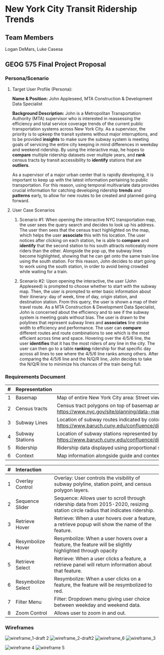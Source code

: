 # New York City Transit Ridership Trends

## Team Members
Logan DeMars, Luke Casesa

## GEOG 575 Final Project Proposal
### Persona/Scenario
1. Target User Profile (Persona):

    **Name & Position:** John Appleseed,  MTA Construction & Development Data Specialist

    **Background Description:** John is a Metropolitan Transportation Authority (MTA) supervisor who is interested in reassessing the efficiency and total service coverage trends of the current public transportation systems across New York City. As a supervisor, the priority is to upkeep the transit systems without major interruptions, and to be provided **insights** to make sure the subway system is meeting goals of servicing the entire city keeping in mind differences in weekday and weekend ridership. By using the interactive map, he hopes to **compare** multiple ridership datasets over multiple years, and **rank** census tracts by transit accessibility to **identify** stations that are **outliers**. 

	As a supervisor of a major urban center that is rapidly developing, it is important to keep up with the latest information pertaining to public transportation. For this reason, using temporal multivariate data provides crucial information for catching developing ridership **trends** and **patterns** early, to allow for new routes to be created and planned going forward. 

2. User Case Scenarios
    1. Scenario #1: 
    When opening the interactive NYC transportation map, the user sees the query search and decides to look up his address. The user then sees that the census tract highlighted on the map, which helps the user **associate** this with his location. The user notices after clicking on each station, he is able to **compare** and **identify** that the second station to his south attracts noticeably more riders than the other. Alongside the pop up, the subway lines become highlighted, showing that he can get onto the same train line using the south station. For this reason, John decides to start going to work using the south station, in order to avoid being crowded while waiting for a train. 

    2. Scenario #2:
    Upon opening the interactive, the user (John Appleseed) is prompted to choose whether to start with the subway map. Then, the user is prompted to enter basic information about their itinerary: day of week, time of day, origin station, and destination station. From this query, the user is shown a map of their travel route. As a MTA Construction & Development Data Specialist, John is concerned about the efficiency and to see if the subway system is meeting goals without bias. The user is drawn to the polylines that represent subway lines and **associates** line stroke width to efficiency and performance. The user can **compare** different routes and route combinations to see which is the most efficient across time and space. Hovering over the 4/5/6 line, the user **identifies** that it has the most riders of any line in the city. The user can then go to a table **ranking** ridership for that specific day across all lines to see where the 4/5/6 line ranks among others. After comparing the 4/5/6 line and the N/Q/R line, John decides to take the N/Q/R line to minimize his chances of the train being full.


### Requirements Document    

| # |   Representation              |                                                                                                                                                       |
| :------------- | :-------------- | :---------------------------------------------------------------------------------------------------------------------------------------------------- |
| 1              | Basemap         | Map of entire New York City area: Street view                                                                                                         |
| 2              | Census tracts   | Census tract polygons on top of basemap and below subway data https://www.nyc.gov/site/planning/data-maps/open-data/census-download-metadata.page |
| 3              | Subway Lines    | Location of subway routes indicated by colored polylines https://www.baruch.cuny.edu/confluence/display/geoportal/NYC+Mass+Transit+Spatial+Layers+Archive                |
| 4              | Subway Stations | Location of subway stations represented by proportional symbols https://www.baruch.cuny.edu/confluence/display/geoportal/NYC+Mass+Transit+Spatial+Layers+Archive                 |
| 5              | Ridership       | Ridership data displayed using proportional symbols.                                                                                   |
| 6              | Context         | Map information alongside guide and context for users                                                                                                 |

| # |  Interaction                   |                                                                                                                 |
| :---------- | :------------------ | :--------------------------------------------------------------------------------------------------------------- |
| 1           | Overlay Control     | Overlay: User controls the visibility of subway polyline, station point, and census polygon layers.              |
| 2           | Sequence Slider     | Sequence: Allows user to scroll through ridership data from 2015-2020, resizing station circle radius that indicates ridership.                                            |
| 3           | Retrieve Hover      | Retrieve: When a user hovers over a feature, a retrieve popup will show the name of the feature.                 |
| 4           | Resymbolize Hover   | Resymbolize: When a user hovers over a feature, the feature will be slightly highlighted through opacity         |
| 5           | Retrieve Select     | Retrieve: When a user clicks a feature, a retrieve panel will return information about that feature.             |
| 6           | Resymbolize Select  | Resymbolize: When a user clicks on a feature, the feature will be resymbolized to red.                           |
| 7           | Filter   Menu       | Filter: Dropdown menu giving user choice between weekday and weekend data.                                       |
| 8           | Zoom Control        | Allows user to zoom in and out.                                                                                  |
    
### Wireframes
![wireframe_1-draft 2](https://user-images.githubusercontent.com/99845984/232179771-e4085b7b-caca-4d42-b693-047300a5ab6f.jpg)
![wireframe_2-draft2](https://user-images.githubusercontent.com/99845984/232179772-621c0ca9-baa1-4e23-bdf0-9467d0c42c7a.jpg)
![wireframe_6](https://user-images.githubusercontent.com/99845984/232179782-aa724ed7-7087-42b2-a582-d61d0dbc2d1c.jpg)
![wireframe_3](https://user-images.githubusercontent.com/99845984/231393813-8c366e45-3517-4b5e-8080-dbd520895e33.jpg)


![wireframe 4](https://user-images.githubusercontent.com/117290490/231512169-ac251e91-c0ae-4e92-89d4-dd87e5143535.jpeg)
![wireframe 5](https://user-images.githubusercontent.com/117290490/231512189-272060c2-10fd-4fcd-9935-46170bd058a8.jpeg)
